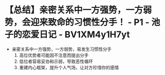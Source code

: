 # 【总结】亲密关系中一方强势，一方弱势，会迎来致命的习惯性分手！ - P1 - 池子的恋爱日记 - BV1XM4y1H7yt

-   亲密关系中一方强势，一方弱势，易发生习惯性分手
    1.  高位优势者可能因不注意而提出分手
    2.  低位者容易妥协和示弱，导致恶性循环
    3.  重建内心框架，提升个人气场，让对方珍惜你的感情